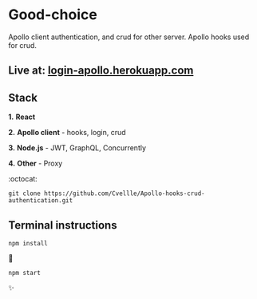 # Good-choice

Apollo client authentication, and crud for other server.
Apollo hooks used for crud.

## Live at: [login-apollo.herokuapp.com](https://login-apollo.herokuapp.com/#/signup)

## Stack

**1.** **React**

**2.** **Apollo client** - hooks, login, crud

**3.** **Node.js** - JWT, GraphQL, Concurrently

**4.** **Other** - Proxy

:octocat:

```
git clone https://github.com/Cvellle/Apollo-hooks-crud-authentication.git
```

## Terminal instructions

```
npm install
```

:rocket:

```
npm start
```

:sparkles:
